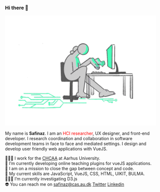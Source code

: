 ### Hi there 👋

<img width="500" src="https://raw.githubusercontent.com/safinazbg/safinazbg/main/alone.png"/>

My name is **Safinaz**. I am an <span style="color: red;">HCI researcher</span>, UX designer, and front-end developer. I research coordination and collaboration in software development teams in face to face and mediated settings. I design and develop user friendly web applications with VueJS. 

👩🏻‍💻  I work for the [CHCAA](https://chcaa.io) at Aarhus University.   
👾 I’m currently developing online teaching plugins for vueJS applications.  
👯 I am on a mission to close the gap between concept and code.   
🤖 My current skills are JavaScript, VueJS, CSS, HTML, UIKIT, BULMA.  
🕵🏻‍♀ I’m currently investigating D3.js  
👽 You can reach me on safinaz@cas.au.dk    [Twitter](https://twitter.com/sbuyukguzel) [Linkedin](https://www.linkedin.com/in/safinaz-buyukguzel-680a10165/)


